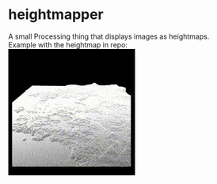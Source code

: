 # heightmapper
A small Processing thing that displays images as heightmaps.
<br />
Example with the heightmap in repo:  
![A gif showing a heightmap](example.gif)
